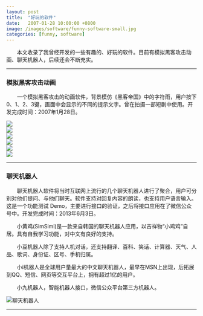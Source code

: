 ```yaml
---
layout: post
title:  "好玩的软件"
date:   2007-01-28 10:00:00 +0800
image: /images/software/funny-software-small.jpg
categories: [funny, software]
---
```


　　本文收录了我曾经开发的一些有趣的、好玩的软件。目前有模拟黑客攻击动画、聊天机器人，后续还会不断充实。

------

<h3>模拟黑客攻击动画</h3>

　　一个模拟黑客攻击的动画软件，背景模仿《黑客帝国》中的字符雨，用户按下0、1、2、3键，画面中会显示的不同的提示文字。曾在拍摄一部短剧中使用。开发完成时间：2007年1月28日。

<div class="row">
    <div class="col-md-4">
        <a href="{{site.baseurl}}/images/software/黑客攻击动画-1.jpg" target="_blank">
            <img class="thumbnail" src="{{site.baseurl}}/images/software/黑客攻击动画-1.jpg">
        </a>
    </div>
    <div class="col-md-4">
        <a href="{{site.baseurl}}/images/software/黑客攻击动画-2.jpg" target="_blank">
            <img class="thumbnail" src="{{site.baseurl}}/images/software/黑客攻击动画-3.jpg">
        </a>
    </div>
    <div class="col-md-4">
        <a href="{{site.baseurl}}/images/software/黑客攻击动画-3.jpg" target="_blank">
            <img class="thumbnail" src="{{site.baseurl}}/images/software/黑客攻击动画-3.jpg">
        </a>
    </div>
</div>
<div class="row">
    <div class="col-md-4">
        <a href="{{site.baseurl}}/images/software/黑客攻击动画-4.jpg" target="_blank">
            <img class="thumbnail" src="{{site.baseurl}}/images/software/黑客攻击动画-4.jpg">
        </a>
    </div>
    <div class="col-md-4">
        <a href="{{site.baseurl}}/images/software/黑客攻击动画在《都市爱情故事2007》的画面-1.jpg" target="_blank">
            <img class="thumbnail" src="{{site.baseurl}}/images/software/黑客攻击动画在《都市爱情故事2007》的画面-1.jpg">
        </a>
    </div>
    <div class="col-md-4">
        <a href="{{site.baseurl}}/images/software/黑客攻击动画在《都市爱情故事2007》的画面-2.jpg" target="_blank">
            <img class="thumbnail" src="{{site.baseurl}}/images/software/黑客攻击动画在《都市爱情故事2007》的画面-2.jpg">
        </a>
    </div>
</div>

------

<h3>聊天机器人</h3>

　　聊天机器人软件将当时互联网上流行的几个聊天机器人进行了聚合，用户可分别对他们提问、与他们聊天。软件支持对回复内容的朗读，也支持用户语言输入。这是一个功能测试 Demo，主要进行接口的验证，之后将接口应用在了微信公众号中。开发完成时间：2013年6月3日。

　　小黄鸡(SimSimi)是一款来自韩国的聊天机器人应用，以吉祥物“小鸡鸡”自居。具有自我学习功能，对中文有良好的支持。

　　小豆机器人除了支持人机对话，还支持翻译、百科、笑话、计算器、天气、人品、歌词、身份证、区号、手机归属。

　　小i机器人是全球用户量最大的中文聊天机器人，最早在MSN上出现，后拓展到QQ、短信、网页等交互平台上，拥有超过1亿的用户。

　　小九机器人，智能机器人接口，微信公众平台第三方机器人。

![聊天机器人]({{site.baseurl}}/images/software/ChatRobot-1.png) 

------